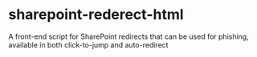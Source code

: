 # sharepoint-rederect-html

A front-end script for SharePoint redirects that can be used for phishing, available in both click-to-jump and auto-redirect
